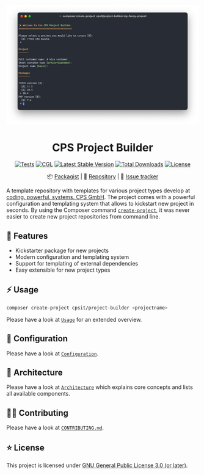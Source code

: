 <div align="center">

![Logo](docs/assets/header.png)

# CPS Project Builder

[![Tests](https://github.com/CPS-IT/project-builder/actions/workflows/tests.yaml/badge.svg)](https://github.com/CPS-IT/project-builder/actions/workflows/tests.yaml)
[![CGL](https://github.com/CPS-IT/project-builder/actions/workflows/cgl.yaml/badge.svg)](https://github.com/CPS-IT/project-builder/actions/workflows/cgl.yaml)
[![Latest Stable Version](http://poser.pugx.org/cpsit/project-builder/v)](https://packagist.org/packages/cpsit/project-builder)
[![Total Downloads](http://poser.pugx.org/cpsit/project-builder/downloads)](https://packagist.org/packages/cpsit/project-builder)
[![License](http://poser.pugx.org/cpsit/project-builder/license)](LICENSE)

:package:&nbsp;[Packagist](https://packagist.org/packages/cpsit/project-builder) |
:floppy_disk:&nbsp;[Repository](https://github.com/CPS-IT/project-builder) |
:bug:&nbsp;[Issue tracker](https://github.com/CPS-IT/project-builder/issues)

</div>

A template repository with templates for various project types develop at
[coding. powerful. systems. CPS GmbH][1]. The project comes with a powerful
configuration and templating system that allows to kickstart new project in
seconds. By using the Composer command [`create-project`][2], it was never
easier to create new project repositories from command line.

## :rocket: Features

* Kickstarter package for new projects
* Modern configuration and templating system
* Support for templating of external dependencies
* Easy extensible for new project types

## :zap: Usage

```bash
composer create-project cpsit/project-builder <projectname>
```

Please have a look at [`Usage`](docs/usage.md) for an extended overview.

## :open_file_folder: Configuration

Please have a look at [`Configuration`](docs/configuration.md).

## :roller_coaster: Architecture

Please have a look at [`Architecture`](docs/architecture.md) which explains
core concepts and lists all available components.

## :technologist: Contributing

Please have a look at [`CONTRIBUTING.md`](CONTRIBUTING.md).

## :star: License

This project is licensed under [GNU General Public License 3.0 (or later)](LICENSE).

[1]: https://www.cps-it.de
[2]: https://getcomposer.org/doc/03-cli.md#create-project
